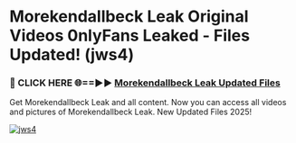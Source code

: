# Morekendallbeck Leak Original Videos 0nlyFans Leaked - Files Updated! (jws4)

<h3>🔴 CLICK HERE 🌐==►► <a href="https://tinyurl.com/3hn5wdd3" rel="nofollow">Morekendallbeck Leak Updated Files</a></h3>

Get Morekendallbeck Leak and all content. Now you can access all videos and pictures of Morekendallbeck Leak. New Updated Files 2025!

[![jws4](https://i.imgur.com/4HnBqBT.gif)](https://tinyurl.com/3hn5wdd3)
